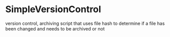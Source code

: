 # SimpleVersionControl
version control, archiving script that uses file hash to determine if a file has been changed and needs to be archived or not
